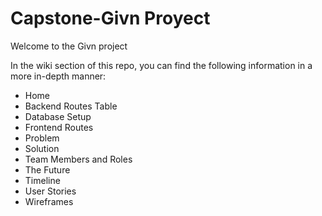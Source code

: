 # Capstone-Givn Proyect 

Welcome to the Givn project

In the wiki section of this repo, you can find the following information in a more in-depth manner:


- Home
- Backend Routes Table
- Database Setup
- Frontend Routes
- Problem
- Solution
- Team Members and Roles
- The Future
- Timeline
- User Stories
- Wireframes
